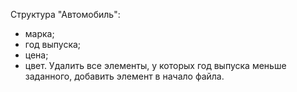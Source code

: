 Структура "Автомобиль":
- марка;
- год выпуска;
- цена;
- цвет.
Удалить все элементы, у которых год выпуска меньше 
заданного, добавить элемент в начало файла.
